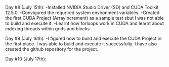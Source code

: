 Day #8 (July 15th):
-Installed NVIDIA Studio Driver (SD) and CUDA Toolkit 12.5.0.
-Convigured the requrired system environment variables.
-Created the first CUDA Project (ArrayIncrement) as a sample test sbut I was not able to build and execute it.
-Learnt how forloops work in CUDA and learnt about indexing threads within grids and blocks

Day #9 (July 16th):
-I figured how to build and execute the CUDA Project in the first place. I was able to build and execute it successfully. I have also created the github repository for the project.

Day #10 (July 17th):
